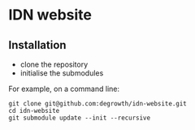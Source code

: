 # IDN website

## Installation

- clone the repository
- initialise the submodules

For example, on a command line:

```
git clone git@github.com:degrowth/idn-website.git
cd idn-website
git submodule update --init --recursive
```
